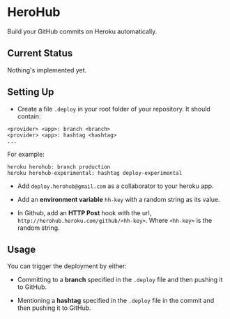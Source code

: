 # HeroHub
Build your GitHub commits on Heroku automatically.

## Current Status
Nothing's implemented yet.

## Setting Up
* Create a file `.deploy` in your root folder of your repository.
It should contain:

```
<provider> <app>: branch <branch>
<provider> <app>: hashtag <hashtag>
...
```

For example:

```
heroku herohub: branch production
heroku herohub-experimental: hashtag deploy-experimental
```

* Add `deploy.herohub@gmail.com` as a collaborator to your heroku app.

* Add an **environment variable** `hh-key` with a random string as its value.

* In Github, add an **HTTP Post** hook with the url, `http://herohub.heroku.com/github/<hh-key>`. Where `<hh-key>` is the random string.

## Usage
You can trigger the deployment by either:

* Committing to a **branch** specified in the `.deploy` file and then pushing it to GitHub. 

* Mentioning a **hashtag** specified in the `.deploy` file in the commit and then pushing it to GitHub.